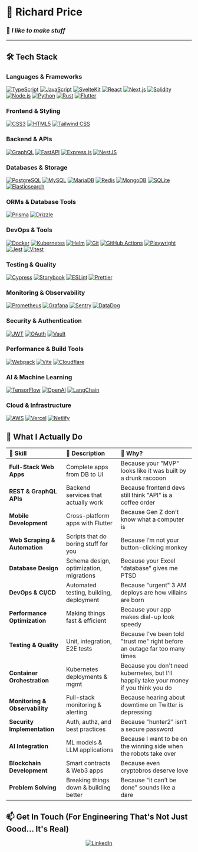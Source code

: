 
# 🚀 Richard Price

### 🤖 *I like to make stuff* 

---


## 🛠️ Tech Stack

### Languages & Frameworks

[![TypeScript](https://img.shields.io/badge/-TypeScript-3178C6?style=for-the-badge&logo=typescript&logoColor=white)](https://www.typescriptlang.org/)
[![JavaScript](https://img.shields.io/badge/-JavaScript-F7DF1E?style=for-the-badge&logo=javascript&logoColor=black)](https://developer.mozilla.org/en-US/docs/Web/JavaScript)
[![SvelteKit](https://img.shields.io/badge/-SvelteKit-FF3E00?style=for-the-badge&logo=svelte&logoColor=white)](https://kit.svelte.dev/)
[![React](https://img.shields.io/badge/-React-61DAFB?style=for-the-badge&logo=react&logoColor=black)](https://reactjs.org/)
[![Next.js](https://img.shields.io/badge/-Next.js-000000?style=for-the-badge&logo=next.js&logoColor=white)](https://nextjs.org/)
[![Solidity](https://img.shields.io/badge/-Solidity-2C4F7C?style=for-the-badge&logo=solidity&logoColor=white)](https://docs.soliditylang.org/)
[![Node.js](https://img.shields.io/badge/-Node.js-339933?style=for-the-badge&logo=nodedotjs&logoColor=white)](https://nodejs.org/)
[![Python](https://img.shields.io/badge/-Python-3776AB?style=for-the-badge&logo=python&logoColor=white)](https://www.python.org/)
[![Rust](https://img.shields.io/badge/-Rust-000000?style=for-the-badge&logo=rust&logoColor=white)](https://www.rust-lang.org/)
[![Flutter](https://img.shields.io/badge/-Flutter-02569B?style=for-the-badge&logo=flutter&logoColor=white)](https://flutter.dev/)

### Frontend & Styling
[![CSS3](https://img.shields.io/badge/-CSS3-1572B6?style=for-the-badge&logo=css3&logoColor=white)](https://developer.mozilla.org/en-US/docs/Web/CSS)
[![HTML5](https://img.shields.io/badge/-HTML5-E34F26?style=for-the-badge&logo=html5&logoColor=white)](https://developer.mozilla.org/en-US/docs/Web/HTML)
[![Tailwind CSS](https://img.shields.io/badge/-Tailwind%20CSS-38B2AC?style=for-the-badge&logo=tailwind-css&logoColor=white)](https://tailwindcss.com/)

### Backend & APIs
[![GraphQL](https://img.shields.io/badge/-GraphQL-E10098?style=for-the-badge&logo=graphql&logoColor=white)](https://graphql.org/)
[![FastAPI](https://img.shields.io/badge/-FastAPI-009688?style=for-the-badge&logo=fastapi&logoColor=white)](https://fastapi.tiangolo.com/)
[![Express.js](https://img.shields.io/badge/-Express.js-000000?style=for-the-badge&logo=express&logoColor=white)](https://expressjs.com/)
[![NestJS](https://img.shields.io/badge/-NestJS-E0234E?style=for-the-badge&logo=nestjs&logoColor=white)](https://nestjs.com/)

### Databases & Storage
[![PostgreSQL](https://img.shields.io/badge/-PostgreSQL-336791?style=for-the-badge&logo=postgresql&logoColor=white)](https://www.postgresql.org/)
[![MySQL](https://img.shields.io/badge/-MySQL-4479A1?style=for-the-badge&logo=mysql&logoColor=white)](https://www.mysql.com/)
[![MariaDB](https://img.shields.io/badge/-MariaDB-003545?style=for-the-badge&logo=mariadb&logoColor=white)](https://mariadb.org/)
[![Redis](https://img.shields.io/badge/-Redis-DC382D?style=for-the-badge&logo=redis&logoColor=white)](https://redis.io/)
[![MongoDB](https://img.shields.io/badge/-MongoDB-47A248?style=for-the-badge&logo=mongodb&logoColor=white)](https://www.mongodb.com/)
[![SQLite](https://img.shields.io/badge/-SQLite-003B57?style=for-the-badge&logo=sqlite&logoColor=white)](https://www.sqlite.org/)
[![Elasticsearch](https://img.shields.io/badge/-Elasticsearch-005571?style=for-the-badge&logo=elasticsearch&logoColor=white)](https://www.elastic.co/elasticsearch/)

### ORMs & Database Tools
[![Prisma](https://img.shields.io/badge/-Prisma-2D3748?style=for-the-badge&logo=prisma&logoColor=white)](https://www.prisma.io/)
[![Drizzle](https://img.shields.io/badge/-Drizzle-FF6B6B?style=for-the-badge&logo=drizzle&logoColor=white)](https://orm.drizzle.team/)

### DevOps & Tools
[![Docker](https://img.shields.io/badge/-Docker-2496ED?style=for-the-badge&logo=docker&logoColor=white)](https://www.docker.com/)
[![Kubernetes](https://img.shields.io/badge/-Kubernetes-326CE5?style=for-the-badge&logo=kubernetes&logoColor=white)](https://kubernetes.io/)
[![Helm](https://img.shields.io/badge/-Helm-0F1689?style=for-the-badge&logo=helm&logoColor=white)](https://helm.sh/)
[![Git](https://img.shields.io/badge/-Git-F05032?style=for-the-badge&logo=git&logoColor=white)](https://git-scm.com/)
[![GitHub Actions](https://img.shields.io/badge/-GitHub%20Actions-2088FF?style=for-the-badge&logo=githubactions&logoColor=white)](https://github.com/features/actions)
[![Playwright](https://img.shields.io/badge/-Playwright-2EAD33?style=for-the-badge&logo=playwright&logoColor=white)](https://playwright.dev/)
[![Jest](https://img.shields.io/badge/-Jest-C21325?style=for-the-badge&logo=jest&logoColor=white)](https://jestjs.io/)
[![Vitest](https://img.shields.io/badge/-Vitest-6E9F18?style=for-the-badge&logo=vitest&logoColor=white)](https://vitest.dev/)

### Testing & Quality
[![Cypress](https://img.shields.io/badge/-Cypress-17202C?style=for-the-badge&logo=cypress&logoColor=white)](https://www.cypress.io/)
[![Storybook](https://img.shields.io/badge/-Storybook-FF4785?style=for-the-badge&logo=storybook&logoColor=white)](https://storybook.js.org/)
[![ESLint](https://img.shields.io/badge/-ESLint-4B32C3?style=for-the-badge&logo=eslint&logoColor=white)](https://eslint.org/)
[![Prettier](https://img.shields.io/badge/-Prettier-F7B93E?style=for-the-badge&logo=prettier&logoColor=white)](https://prettier.io/)

### Monitoring & Observability
[![Prometheus](https://img.shields.io/badge/-Prometheus-E6522C?style=for-the-badge&logo=prometheus&logoColor=white)](https://prometheus.io/)
[![Grafana](https://img.shields.io/badge/-Grafana-F46800?style=for-the-badge&logo=grafana&logoColor=white)](https://grafana.com/)
[![Sentry](https://img.shields.io/badge/-Sentry-362D59?style=for-the-badge&logo=sentry&logoColor=white)](https://sentry.io/)
[![DataDog](https://img.shields.io/badge/-DataDog-632CA6?style=for-the-badge&logo=datadog&logoColor=white)](https://www.datadoghq.com/)

### Security & Authentication
[![JWT](https://img.shields.io/badge/-JWT-000000?style=for-the-badge&logo=jsonwebtokens&logoColor=white)](https://jwt.io/)
[![OAuth](https://img.shields.io/badge/-OAuth-000000?style=for-the-badge&logo=oauth&logoColor=white)](https://oauth.net/)
[![Vault](https://img.shields.io/badge/-Vault-000000?style=for-the-badge&logo=vault&logoColor=white)](https://www.vaultproject.io/)

### Performance & Build Tools
[![Webpack](https://img.shields.io/badge/-Webpack-8DD6F9?style=for-the-badge&logo=webpack&logoColor=white)](https://webpack.js.org/)
[![Vite](https://img.shields.io/badge/-Vite-646CFF?style=for-the-badge&logo=vite&logoColor=white)](https://vitejs.dev/)
[![Cloudflare](https://img.shields.io/badge/-Cloudflare-FF6B6B?style=for-the-badge&logo=cloudflare&logoColor=white)](https://www.cloudflare.com/)

### AI & Machine Learning
[![TensorFlow](https://img.shields.io/badge/-TensorFlow-FF6F00?style=for-the-badge&logo=tensorflow&logoColor=white)](https://www.tensorflow.org/)
[![OpenAI](https://img.shields.io/badge/-OpenAI-412991?style=for-the-badge&logo=openai&logoColor=white)](https://openai.com/)
[![LangChain](https://img.shields.io/badge/-LangChain-000000?style=for-the-badge&logo=langchain&logoColor=white)](https://www.langchain.com/)

### Cloud & Infrastructure
[![AWS](https://img.shields.io/badge/-AWS-232F3E?style=for-the-badge&logo=amazonaws&logoColor=white)](https://aws.amazon.com/)
[![Vercel](https://img.shields.io/badge/-Vercel-000000?style=for-the-badge&logo=vercel&logoColor=white)](https://vercel.com/)
[![Netlify](https://img.shields.io/badge/-Netlify-00C7B7?style=for-the-badge&logo=netlify&logoColor=white)](https://www.netlify.com/)

## 🎯 What I Actually Do

| 🚀 **Skill** | 📝 **Description** | 💭 **Why?** |
|:---|:---|:---|
| **Full-Stack Web Apps** | Complete apps from DB to UI | Because your "MVP" looks like it was built by a drunk raccoon |
| **REST & GraphQL APIs** | Backend services that actually work | Because frontend devs still think "API" is a coffee order |
| **Mobile Development** | Cross-platform apps with Flutter | Because Gen Z don’t know what a computer is |
| **Web Scraping & Automation** | Scripts that do boring stuff for you | Because I’m not your button-clicking monkey |
| **Database Design** | Schema design, optimization, migrations | Because your Excel “database” gives me PTSD |
| **DevOps & CI/CD** | Automated testing, building, deployment | Because "urgent" 3 AM deploys are how villains are born |
| **Performance Optimization** | Making things fast & efficient | Because your app makes dial-up look speedy |
| **Testing & Quality** | Unit, integration, E2E tests | Because I've been told "trust me" right before an outage far too many times  |
| **Container Orchestration** | Kubernetes deployments & mgmt | Because you don't need kubernetes, but I'll happily take your money if you think you do |
| **Monitoring & Observability** | Full-stack monitoring & alerting | Because hearing about downtime on Twitter is depressing |
| **Security Implementation** | Auth, authz, and best practices | Because "hunter2" isn’t a secure password |
| **AI Integration** | ML models & LLM applications | Because I want to be on the winning side when the robots take over |
| **Blockchain Development** | Smart contracts & Web3 apps | Because even cryptobros deserve love |
| **Problem Solving** | Breaking things down & building better | Because "it can’t be done" sounds like a dare |

## 📫 Get In Touch (For Engineering That's Not Just Good... It's Real)

<div align="center">  
  <a href="https://www.linkedin.com/in/richard-price-14539658/">
    <img src="https://img.shields.io/badge/-LinkedIn-0077B5?style=for-the-badge&logo=linkedin&logoColor=white" alt="LinkedIn" />
  </a>
</div>

